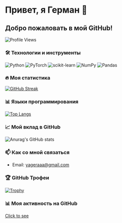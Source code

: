 # Привет, я Герман 👋

## Добро пожаловать в мой GitHub!

![Profile Views](https://komarev.com/ghpvc/?username=yageraaa&style=flat-square&color=blue)

### 🛠 Технологии и инструменты
![Python](https://img.shields.io/badge/-Python-3776AB?style=flat-square&logo=Python&logoColor=white)
![PyTorch](https://img.shields.io/badge/-PyTorch-EE4C2C?style=flat-square&logo=PyTorch&logoColor=white)
![scikit-learn](https://img.shields.io/badge/-scikit_learn-F7931E?style=flat-square&logo=scikit-learn&logoColor=white)
![NumPy](https://img.shields.io/badge/-NumPy-013243?style=flat-square&logo=numpy&logoColor=white)
![Pandas](https://img.shields.io/badge/-Pandas-150458?style=flat-square&logo=pandas&logoColor=white)

### 🔥 Моя статистика
[![GitHub Streak](https://streak-stats.demolab.com/?username=yageraaa&theme=dark)](https://git.io/streak-stats)

### 📊 Языки программирования
[![Top Langs](https://github-readme-stats.vercel.app/api/top-langs/?username=yageraaa&layout=compact&theme=vision-friendly-dark)](https://github.com/anuraghazra/github-readme-stats)

### 📈 Мой вклад в GitHub
![Anurag's GitHub stats](https://github-readme-stats.vercel.app/api?username=yageraaa&show_icons=true&theme=vision-friendly-dark)

### 📫 Как со мной связаться
- Email: yageraaa@gmail.com

### 🏆 GitHub Трофеи
[![Trophy](https://github-profile-trophy.vercel.app/?username=yageraaa&theme=onedark)](https://github.com/ryo-ma/github-profile-trophy)

### 📊 Моя активность на GitHub
[Click to see](https://www.youtube.com/watch?v=dQw4w9WgXcQ)
